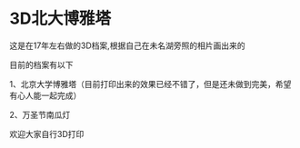 # 3D北大博雅塔
这是在17年左右做的3D档案,根据自己在未名湖旁照的相片画出来的


目前的档案有以下

1、北京大学博雅塔（目前打印出来的效果已经不错了，但是还未做到完美，希望有心人能一起完成）

2、万圣节南瓜灯 

欢迎大家自行3D打印

